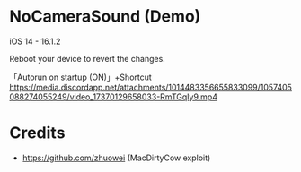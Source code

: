 # NoCameraSound (Demo)

iOS 14 - 16.1.2

Reboot your device to revert the changes.

「Autorun on startup (ON)」+Shortcut
https://media.discordapp.net/attachments/1014483356655833099/1057405088274055249/video_17370129658033-RmTGqIy9.mp4


# Credits
- https://github.com/zhuowei (MacDirtyCow exploit)
